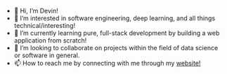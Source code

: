 - 👋 Hi, I’m Devin!
- 👀 I’m interested in software engineering, deep learning, and all things technical/interesting!
- 🌱 I’m currently learning pure, full-stack development by building a web application from scratch!
- 💞️ I’m looking to collaborate on projects within the field of data science or software in general.
- 📫 How to reach me by connecting with me through my [website!](https://devinllu.github.io/)

<!---
devinllu/devinllu is a ✨ special ✨ repository because its `README.md` (this file) appears on your GitHub profile.
You can click the Preview link to take a look at your changes.
--->
